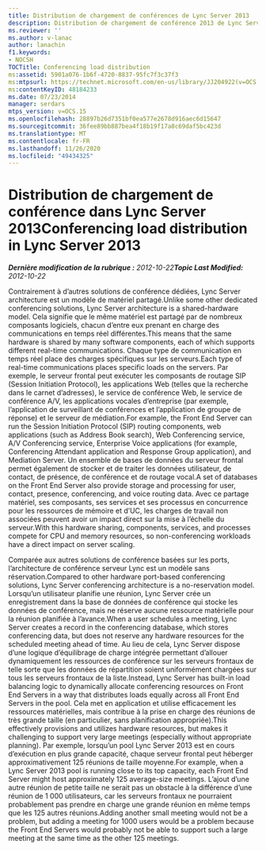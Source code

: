 ```yaml
---
title: Distribution de chargement de conférences de Lync Server 2013
description: Distribution de chargement de conférence 2013 de Lync Server.
ms.reviewer: ''
ms.author: v-lanac
author: lanachin
f1.keywords:
- NOCSH
TOCTitle: Conferencing load distribution
ms:assetid: 5901a076-1b6f-4720-8837-95fc7f3c37f3
ms:mtpsurl: https://technet.microsoft.com/en-us/library/JJ204922(v=OCS.15)
ms:contentKeyID: 48184233
ms.date: 07/23/2014
manager: serdars
mtps_version: v=OCS.15
ms.openlocfilehash: 28897b26d7351bf0ea577e2678d916aec6d15647
ms.sourcegitcommit: 36fee89bb887bea4f18b19f17a8c69daf5bc423d
ms.translationtype: MT
ms.contentlocale: fr-FR
ms.lasthandoff: 11/26/2020
ms.locfileid: "49434325"
---
```

# <a name="conferencing-load-distribution-in-lync-server-2013"></a><span data-ttu-id="ed6ba-103">Distribution de chargement de conférence dans Lync Server 2013</span><span class="sxs-lookup"><span data-stu-id="ed6ba-103">Conferencing load distribution in Lync Server 2013</span></span>

<div data-xmlns="http://www.w3.org/1999/xhtml">

<div class="topic" data-xmlns="http://www.w3.org/1999/xhtml" data-msxsl="urn:schemas-microsoft-com:xslt" data-cs="https://msdn.microsoft.com/">

<div data-asp="https://msdn2.microsoft.com/asp">



</div>

<div id="mainSection">

<div id="mainBody"><span data-ttu-id="ed6ba-104">

<span> </span></span><span class="sxs-lookup"><span data-stu-id="ed6ba-104">

<span> </span></span></span>

<span data-ttu-id="ed6ba-105">_**Dernière modification de la rubrique :** 2012-10-22_</span><span class="sxs-lookup"><span data-stu-id="ed6ba-105">_**Topic Last Modified:** 2012-10-22_</span></span>

<span data-ttu-id="ed6ba-106">Contrairement à d’autres solutions de conférence dédiées, Lync Server architecture est un modèle de matériel partagé.</span><span class="sxs-lookup"><span data-stu-id="ed6ba-106">Unlike some other dedicated conferencing solutions, Lync Server architecture is a shared-hardware model.</span></span> <span data-ttu-id="ed6ba-107">Cela signifie que le même matériel est partagé par de nombreux composants logiciels, chacun d’entre eux prenant en charge des communications en temps réel différentes.</span><span class="sxs-lookup"><span data-stu-id="ed6ba-107">This means that the same hardware is shared by many software components, each of which supports different real-time communications.</span></span> <span data-ttu-id="ed6ba-108">Chaque type de communication en temps réel place des charges spécifiques sur les serveurs.</span><span class="sxs-lookup"><span data-stu-id="ed6ba-108">Each type of real-time communications places specific loads on the servers.</span></span> <span data-ttu-id="ed6ba-109">Par exemple, le serveur frontal peut exécuter les composants de routage SIP (Session Initiation Protocol), les applications Web (telles que la recherche dans le carnet d’adresses), le service de conférence Web, le service de conférence A/V, les applications vocales d’entreprise (par exemple, l’application de surveillant de conférences et l’application de groupe de réponse) et le serveur de médiation.</span><span class="sxs-lookup"><span data-stu-id="ed6ba-109">For example, the Front End Server can run the Session Initiation Protocol (SIP) routing components, web applications (such as Address Book search), Web Conferencing service, A/V Conferencing service, Enterprise Voice applications (for example, Conferencing Attendant application and Response Group application), and Mediation Server.</span></span> <span data-ttu-id="ed6ba-110">Un ensemble de bases de données du serveur frontal permet également de stocker et de traiter les données utilisateur, de contact, de présence, de conférence et de routage vocal.</span><span class="sxs-lookup"><span data-stu-id="ed6ba-110">A set of databases on the Front End Server also provide storage and processing for user, contact, presence, conferencing, and voice routing data.</span></span> <span data-ttu-id="ed6ba-111">Avec ce partage matériel, ses composants, ses services et ses processus en concurrence pour les ressources de mémoire et d’UC, les charges de travail non associées peuvent avoir un impact direct sur la mise à l’échelle du serveur.</span><span class="sxs-lookup"><span data-stu-id="ed6ba-111">With this hardware sharing, components, services, and processes compete for CPU and memory resources, so non-conferencing workloads have a direct impact on server scaling.</span></span>

<span data-ttu-id="ed6ba-112">Comparée aux autres solutions de conférence basées sur les ports, l’architecture de conférence serveur Lync est un modèle sans réservation.</span><span class="sxs-lookup"><span data-stu-id="ed6ba-112">Compared to other hardware port-based conferencing solutions, Lync Server conferencing architecture is a no-reservation model.</span></span> <span data-ttu-id="ed6ba-113">Lorsqu’un utilisateur planifie une réunion, Lync Server crée un enregistrement dans la base de données de conférence qui stocke les données de conférence, mais ne réserve aucune ressource matérielle pour la réunion planifiée à l’avance.</span><span class="sxs-lookup"><span data-stu-id="ed6ba-113">When a user schedules a meeting, Lync Server creates a record in the conferencing database, which stores conferencing data, but does not reserve any hardware resources for the scheduled meeting ahead of time.</span></span> <span data-ttu-id="ed6ba-114">Au lieu de cela, Lync Server dispose d’une logique d’équilibrage de charge intégrée permettant d’allouer dynamiquement les ressources de conférence sur les serveurs frontaux de telle sorte que les données de répartition soient uniformément chargées sur tous les serveurs frontaux de la liste.</span><span class="sxs-lookup"><span data-stu-id="ed6ba-114">Instead, Lync Server has built-in load balancing logic to dynamically allocate conferencing resources on Front End Servers in a way that distributes loads equally across all Front End Servers in the pool.</span></span> <span data-ttu-id="ed6ba-115">Cela met en application et utilise efficacement les ressources matérielles, mais contribue à la prise en charge des réunions de très grande taille (en particulier, sans planification appropriée).</span><span class="sxs-lookup"><span data-stu-id="ed6ba-115">This effectively provisions and utilizes hardware resources, but makes it challenging to support very large meetings (especially without appropriate planning).</span></span> <span data-ttu-id="ed6ba-116">Par exemple, lorsqu’un pool Lync Server 2013 est en cours d’exécution en plus grande capacité, chaque serveur frontal peut héberger approximativement 125 réunions de taille moyenne.</span><span class="sxs-lookup"><span data-stu-id="ed6ba-116">For example, when a Lync Server 2013 pool is running close to its top capacity, each Front End Server might host approximately 125 average-size meetings.</span></span> <span data-ttu-id="ed6ba-117">L’ajout d’une autre réunion de petite taille ne serait pas un obstacle à la différence d’une réunion de 1 000 utilisateurs, car les serveurs frontaux ne pourraient probablement pas prendre en charge une grande réunion en même temps que les 125 autres réunions.</span><span class="sxs-lookup"><span data-stu-id="ed6ba-117">Adding another small meeting would not be a problem, but adding a meeting for 1000 users would be a problem because the Front End Servers would probably not be able to support such a large meeting at the same time as the other 125 meetings.</span></span>

<span data-ttu-id="ed6ba-118"></div>

<span> </span>

</div>

</div>

</span><span class="sxs-lookup"><span data-stu-id="ed6ba-118"></div>

<span> </span>

</div>

</div>

</span></span></div>

